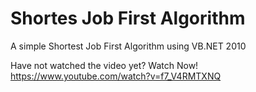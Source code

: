 # Shortes Job First Algorithm

A simple Shortest Job First Algorithm using VB.NET 2010

Have not watched the video yet? Watch Now! https://www.youtube.com/watch?v=f7_V4RMTXNQ
